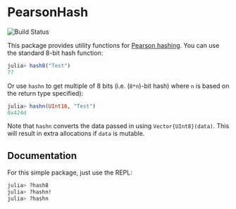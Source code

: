 # PearsonHash

![Build Status](https://github.com/darsnack/PearsonHash.jl/workflows/CI/badge.svg)

This package provides utility functions for [Pearson hashing](https://en.wikipedia.org/wiki/Pearson_hashing). You can use the standard 8-bit hash function:
```julia
julia> hash8("Test")
77
```
Or use `hashn` to get multiple of 8 bits (i.e. (`8*n`)-bit hash) where `n` is based on the return type specified):
```julia
julia> hashn(UInt16, "Test")
0x424d
```

Note that `hashn` converts the data passed in using `Vector{UInt8}(data)`. This will result in extra allocations if `data` is mutable.

## Documentation

For this simple package, just use the REPL:
```julia
julia> ?hash8
julia> ?hashn!
julia> ?hashn